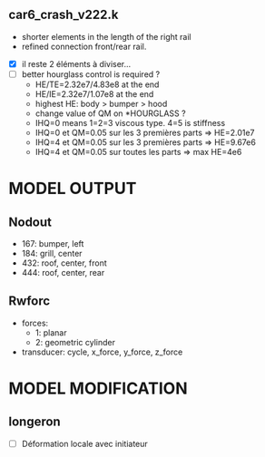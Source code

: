
## car6_crash_v222.k
* shorter elements in the length of the right rail
* refined connection front/rear rail. 
* [x] il reste 2 éléments à diviser...
* [ ] better hourglass control is required ?
  - HE/TE=2.32e7/4.83e8 at the end
  - HE/IE=2.32e7/1.07e8 at the end
  - highest HE: body > bumper > hood
  - change value of QM on *HOURGLASS ?
  - IHQ=0 means 1=2=3 viscous type.   4=5 is stiffness
  - IHQ=0 et QM=0.05 sur les 3 premières parts => HE=2.01e7
  - IHQ=4 et QM=0.05 sur les 3 premières parts => HE=9.67e6
  - IHQ=4 et QM=0.05 sur toutes les parts => max HE=4e6




# MODEL OUTPUT
## Nodout
* 167: bumper, left
* 184: grill, center
* 432: roof, center, front
* 444: roof, center, rear 

## Rwforc
* forces:
  - 1: planar
  - 2: geometric cylinder
* transducer: cycle, x_force, y_force, z_force



# MODEL MODIFICATION
## longeron
- [ ] Déformation locale avec initiateur

